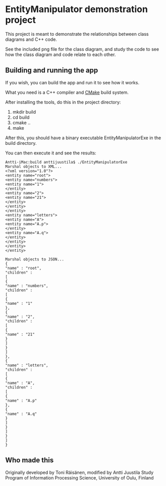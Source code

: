 # EntityManipulator demonstration project

This project is meant to demonstrate the relationships between class diagrams and C++ code.

See the included png file for the class diagram, and study the code to see how the class diagram and code relate to each other.

## Building and running the app

If you wish, you can build the app and run it to see how it works.

What you need is a C++ compiler and [CMake](https://cmake.org) build system.

After installing the tools, do this in the project directory:

1. mkdir build
2. cd build
3. cmake ..
4. make

After this, you should have a binary executable EntityManipulatorExe in the build directory.

You can then execute it and see the results:


```
Antti-iMac:build anttijuustila$ ./EntityManipulatorExe 
Marshal objects to XML...
<?xml version="1.0"?>
<entity name="root">
<entity name="numbers">
<entity name="1">
</entity>
<entity name="2">
<entity name="21">
</entity>
</entity>
</entity>
<entity name="letters">
<entity name="A">
<entity name="A.p">
</entity>
<entity name="A.q">
</entity>
</entity>
</entity>
</entity>

Marshal objects to JSON...
{
"name" : "root",
"children" : 
[
{
"name" : "numbers",
"children" : 
[
{
"name" : "1"
},
{
"name" : "2",
"children" : 
[
{
"name" : "21"
}
]
}
]
},
{
"name" : "letters",
"children" : 
[
{
"name" : "A",
"children" : 
[
{
"name" : "A.p"
},
{
"name" : "A.q"
}
]
}
]
}
]
}
```

## Who made this

Originally developed by Toni Räisänen, modified by Antti Juustila
Study Program of Information Processing Science, University of Oulu, Finland
